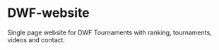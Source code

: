 # DWF-website
Single page website for DWF Tournaments with ranking, tournaments, videos and contact.
